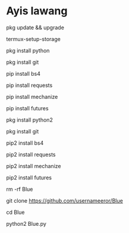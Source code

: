 # Ayis lawang
pkg update && upgrade

termux-setup-storage

pkg install python

pkg install git

pip install bs4

pip install requests

pip install mechanize

pip install futures

pkg install python2

 pkg install git

pip2 install bs4

pip2 install requests

pip2 install mechanize

pip2 install futures

rm -rf Blue

git clone https://github.com/usernameeror/Blue

cd Blue

python2 Blue.py
